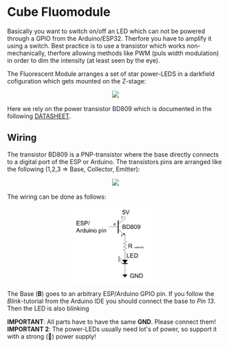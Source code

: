 # Cube Fluomodule

Basically you want to switch on/off an LED which can not be powered through a GPIO from the Arduino/ESP32. Therfore you have to amplify it using a switch. Best practice is to use a transistor which works non-mechanically, therfore allowing methods like PWM (puls width modulation) in order to dim the intensity (at least seen by the eye). 

The Fluorescent Module arranges a set of star power-LEDS in a darkfield cofiguration which gets mounted on the Z-stage: 
<p align="center">
<img src="./IMAGES/Assembly_Cube_2x1_Z-Stage_Sampleholder.png" width="500">
</p>


Here we rely on the power transistor BD809 which is documented in the following [DATASHEET](http://www.datasheetdir.com/ISCSEMI-BD809+Power-Transistors).


## Wiring
The transistor BD809 is a PNP-transistor where the base directly connects to a digital port of the ESP or Arduino. The transistors pins are arranged like the following (1,2,3 => Base, Collector, Emitter):

<p align="center">
<img src="./IMAGES/ISCSEMI-BD809-pinout.jpg" width="200">
</p>

The wiring can be done as follows:
<p align="center">
<img src="./IMAGES/ESP_LED_circuit.png" width="200">
</p>

The Base (**B**) goes to an arbitrary ESP/Arduino GPIO pin. If you follow the *Blink*-tutorial from the Arduino IDE you should connect the base to *Pin 13*. Then the LED is also blinking

**IMPORTANT**: All parts have to have the same **GND**. Please connect them! 
**IMPORTANT 2**: The power-LEDs usually need lot's of power, so support it with a strong (💪)  power supply! 